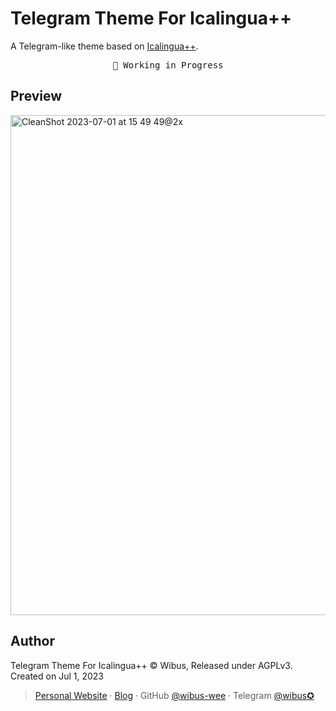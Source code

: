 # Telegram Theme For Icalingua++
A Telegram-like theme based on [Icalingua++](https://github.com/Icalingua-plus-plus/Icalingua-plus-plus).

<pre align="center">
🧪 Working in Progress
</pre>

## Preview

<img width="800" alt="CleanShot 2023-07-01 at 15 49 49@2x" src="https://github.com/wibus-wee/icalingua-theme-telegram/assets/62133302/ea76d7de-ec90-4d53-b675-9cf8e885ab22">


## Author

Telegram Theme For Icalingua++ © Wibus, Released under AGPLv3. Created on Jul 1, 2023

> [Personal Website](http://wibus.ren/) · [Blog](https://blog.wibus.ren/) · GitHub [@wibus-wee](https://github.com/wibus-wee/) · Telegram [@wibus✪](https://t.me/wibus_wee)
